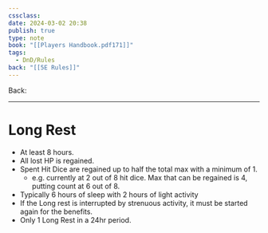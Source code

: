 ```yaml
---
cssclass: 
date: 2024-03-02 20:38
publish: true
type: note
book: "[[Players Handbook.pdf171]]"
tags:
  - DnD/Rules
back: "[[5E Rules]]"
---
```

Back: 

---
# Long Rest
- At least 8 hours.
- All lost HP is regained.
- Spent Hit Dice are regained up to half the total max with a minimum of 1.
	- e.g. currently at 2 out of 8 hit dice. Max that can be regained is 4, putting count at 6 out of 8.
- Typically 6 hours of sleep with 2 hours of light activity
- If the Long rest is interrupted by strenuous activity, it must be started again for the benefits.
- Only 1 Long Rest in a 24hr period.